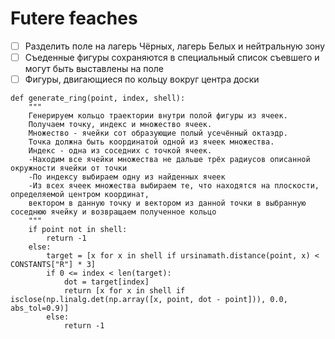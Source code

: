 # Futere feaches

- [ ] Разделить поле на лагерь Чёрных, лагерь Белых и нейтральную зону
- [ ] Съеденные фигуры сохраняются в специальный список съевшего и могут быть выставлены на поле
- [ ] Фигуры, двигающиеся по кольцу вокруг центра доски
```
def generate_ring(point, index, shell):
    """
    Генерируем кольцо траектории внутри полой фигуры из ячеек.
    Получаем точку, индекс и множество ячеек.
    Множество - ячейки сот образующие полый усечённый октаэдр.
    Точка должна быть координатой одной из ячеек множества.
    Индекс - одна из соседних с точкой ячеек.
    -Находим все ячейки множества не дальше трёх радиусов описанной окружности ячейки от точки
    -По индексу выбираем одну из найденных ячеек
    -Из всех ячеек множества выбираем те, что находятся на плоскости, определяемой центром координат,
    вектором в данную точку и вектором из данной точки в выбранную соседнюю ячейку и возвращаем полученное кольцо
    """
    if point not in shell:
        return -1
    else:
        target = [x for x in shell if ursinamath.distance(point, x) < CONSTANTS["R"] * 3]
        if 0 <= index < len(target):
            dot = target[index]
            return [x for x in shell if isclose(np.linalg.det(np.array([x, point, dot - point])), 0.0, abs_tol=0.9)]
        else:
            return -1
```